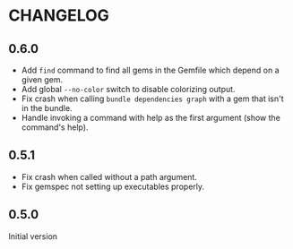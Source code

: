 # CHANGELOG

## 0.6.0
* Add `find` command to find all gems in the Gemfile which depend on a given gem.
* Add global `--no-color` switch to disable colorizing output.
* Fix crash when calling `bundle dependencies graph` with a gem that isn't in the bundle.
* Handle invoking a command with help as the first argument (show the command's help).

## 0.5.1
* Fix crash when called without a path argument.
* Fix gemspec not setting up executables properly.

## 0.5.0

Initial version
